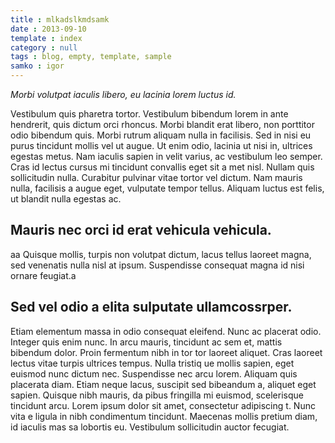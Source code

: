 ```yaml
---
title : mlkadslkmdsamk
date : 2013-09-10
template : index
category : null
tags : blog, empty, template, sample
samko : igor
---
```


*Morbi volutpat iaculis libero, eu lacinia lorem luctus id.*

Vestibulum quis pharetra tortor.
Vestibulum bibendum lorem in ante hendrerit, quis dictum orci rhoncus. Morbi blandit erat libero,
non porttitor odio bibendum quis. Morbi rutrum aliquam nulla in facilisis. Sed in nisi eu purus
tincidunt mollis vel ut augue. Ut enim odio, lacinia ut nisi in, ultrices egestas metus. Nam
iaculis sapien in velit varius, ac vestibulum leo semper. Cras id lectus cursus mi tincidunt
convallis eget sit a met nisl. Nullam quis sollicitudin nulla. Curabitur pulvinar vitae tortor
vel dictum. Nam mauris nulla, facilisis a augue eget, vulputate tempor tellus. Aliquam luctus
est felis, ut blandit nulla   egestas ac.

## Mauris nec orci id erat vehicula vehicula.
aa
Quisque mollis, turpis non volutpat dictum, lacus tellus laoreet magna, sed venenatis nulla nisl
at ipsum. Suspendisse consequat magna id nisi ornare feugiat.a

## Sed vel odio a elita sulputate ullamcossrper.

Etiam elementum massa in odio consequat eleifend.
Nunc ac placerat odio. Integer quis enim nunc. In arcu mauris, tincidunt ac sem et, mattis bibendum
dolor. Proin fermentum nibh in tor tor laoreet aliquet. Cras laoreet lectus vitae turpis ultrices
tempus. Nulla tristiq ue mollis sapien, eget euismod nunc dictum nec. Suspendisse nec arcu lorem.
Aliquam quis placerata diam. Etiam neque lacus, suscipit sed bibeandum a, aliquet eget sapien. Quisque
nibh mauris, da pibus fringilla mi euismod, scelerisque tincidunt arcu. Lorem ipsum dolor sit amet,
consectetur adipiscing t. Nunc vita e ligula in nibh condimentum tincidunt. Maecenas mollis pretium
diam, id iaculis mas sa lobortis eu. Vestibulum sollicitudin auctor fecugiat.